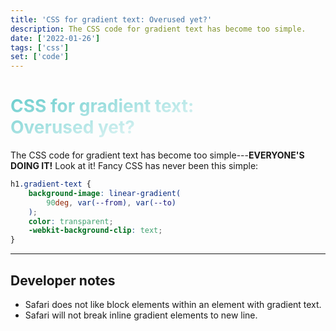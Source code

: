 ```yaml
---
title: 'CSS for gradient text: Overused yet?'
description: The CSS code for gradient text has become too simple.
date: ['2022-01-26']
tags: ['css']
set: ['code']
---
```


# CSS for gradient text:<br aria-hidden> Overused yet?

The CSS code for gradient text has become too simple---**everyone's doing it!** Look at it! Fancy CSS has never been this simple:

```css
h1.gradient-text {
	background-image: linear-gradient(
		90deg, var(--from), var(--to)
	);
	color: transparent;
	-webkit-background-clip: text;
}
```

---

## Developer notes

- Safari does not like block elements within an element with gradient text.
- Safari will not break inline gradient elements to new line.

<style>
	strong {
		text-transform: uppercase;
	}

	h1 {
		--from: hsla(var(--gradient-base-hue, 180), 50%, 60%, 1);
		--to: hsla(var(--gradient-base-hue, 180), 75%, 90%, 1);
		background-image: linear-gradient(165deg, var(--from), var(--fg, white) 75%, var(--fg, white));
		color: transparent;
		background-clip: text;
	}

	@media (min-width: 900px) { h1 { --h1-line-span: 3; } }
	@media (min-width: 1200px) { h1 { --h1-line-span: 4; } }
</style>
